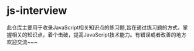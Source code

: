 # js-interview
此仓库主要用于收录JavaScript相关知识点的练习题,旨在通过练习题的方式，掌握相关的知识点，着个击破，提高JavaScript技术能力。有错误或者改善的地方欢迎交流~~~


